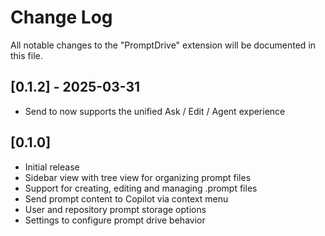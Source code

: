 # Change Log

All notable changes to the "PromptDrive" extension will be documented in this file.

## [0.1.2] - 2025-03-31
- Send to now supports the unified Ask / Edit / Agent experience

## [0.1.0]

- Initial release
- Sidebar view with tree view for organizing prompt files
- Support for creating, editing and managing .prompt files
- Send prompt content to Copilot via context menu
- User and repository prompt storage options
- Settings to configure prompt drive behavior